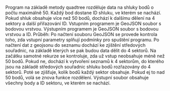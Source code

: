 Program na základě metody quadtree rozděluje data na shluky bodů o počtu maximálně 50. Každý bod dostane ID shluku, ve kterém se nachází. Pokud shluk obsahuje více než 50 bodů, dochází k dalšímu dělení na 4 sektory a další přiřazování ID.
Vstupním programem je GeoJSON soubor s bodovou vrstvou.
Výstupním programem je GeoJSON soubor s bodovou vrstvou a ID.
Průběh: Po načtení souboru GeoJSON se provede kontrola toho, zda vstupní parametry splňují podmínky pro spuštění programu. Po načtení dat z geojsonu do seznamu dochází ke zjištění středových souřadnic, na základě kterých se pak budou data dělit do 4 sektorů. Na začátku samotné rekurze se kontroluje, zda už vstup neobsahuje méně než 50 bodů. Pokud ne, dochází k vytvoření seznamů k 4 sektorům, do kterého jsou na základě středových souřadnic shluku bodů rozřazovány do 4 sektorů. Poté se zjišťuje, kolik bodů každý sektor obsahuje. Pokud ej to nad 50 bodů, volá se znova funkce rozdělení. Výstupní soubor obsahuje všechny body a ID sektoru, ve kterém se nachází.
